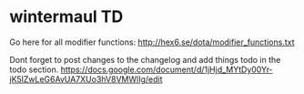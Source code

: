 wintermaul TD
===============

Go here for all modifier functions:
http://hex6.se/dota/modifier_functions.txt


Dont forget to post changes to the changelog and add things todo in the todo section.
https://docs.google.com/document/d/1jHjd_MYtDy00Yr-jK5lZwLeG6AvUA7XUo3hV8VMWlIg/edit
